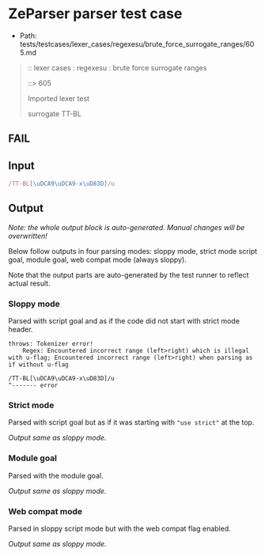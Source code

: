 # ZeParser parser test case

- Path: tests/testcases/lexer_cases/regexesu/brute_force_surrogate_ranges/605.md

> :: lexer cases : regexesu : brute force surrogate ranges
>
> ::> 605
>
> Imported lexer test
>
> surrogate TT-BL

## FAIL

## Input

`````js
/TT-BL[\uDCA9\uDCA9-x\uD83D]/u
`````

## Output

_Note: the whole output block is auto-generated. Manual changes will be overwritten!_

Below follow outputs in four parsing modes: sloppy mode, strict mode script goal, module goal, web compat mode (always sloppy).

Note that the output parts are auto-generated by the test runner to reflect actual result.

### Sloppy mode

Parsed with script goal and as if the code did not start with strict mode header.

`````
throws: Tokenizer error!
    Regex: Encountered incorrect range (left>right) which is illegal with u-flag; Encountered incorrect range (left>right) when parsing as if without u-flag

/TT-BL[\uDCA9\uDCA9-x\uD83D]/u
^------- error
`````

### Strict mode

Parsed with script goal but as if it was starting with `"use strict"` at the top.

_Output same as sloppy mode._

### Module goal

Parsed with the module goal.

_Output same as sloppy mode._

### Web compat mode

Parsed in sloppy script mode but with the web compat flag enabled.

_Output same as sloppy mode._
